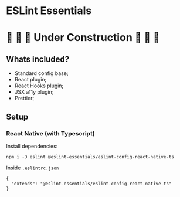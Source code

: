 # ESLint Essentials

# 🚧 🚧 🚧 Under Construction 🚧 🚧 🚧

## Whats included?

- Standard config base;
- React plugin;
- React Hooks plugin;
- JSX a11y plugin;
- Prettier;

## Setup

### React Native (with Typescript)

Install dependencies:

```
npm i -D eslint @eslint-essentials/eslint-config-react-native-ts
```

Inside `.eslintrc.json`

```
{
  "extends": "@eslint-essentials/eslint-config-react-native-ts"
}
```

